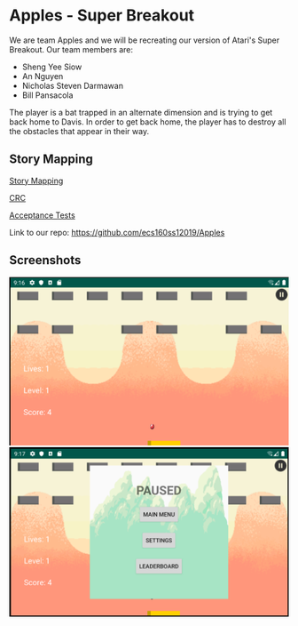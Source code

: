 # Apples - Super Breakout

We are team Apples and we will be recreating our version of Atari's Super Breakout. Our team members are:
- Sheng Yee Siow
- An Nguyen
- Nicholas Steven Darmawan
- Bill Pansacola

The player is a bat trapped in an alternate dimension and is trying to get back home to Davis. In order to get back home, the player has to destroy all the obstacles that appear in their way.

## Story Mapping

[Story Mapping](StoryMapping.md)

[CRC](crc.md)

[Acceptance Tests](AcceptanceTest.md)

Link to our repo: 
https://github.com/ecs160ss12019/Apples

## Screenshots 
![screenshot_1](https://raw.githubusercontent.com/ecs160ss12019/Apples/master/game.png)
![screenshot 2](https://raw.githubusercontent.com/ecs160ss12019/Apples/master/main-menu.png)
